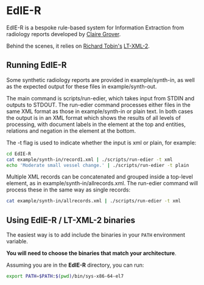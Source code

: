 # EdIE-R

EdIE-R is a bespoke rule-based system for Information Extraction from radiology reports developed by [Claire Grover](https://homepages.inf.ed.ac.uk/grover/).

Behind the scenes, it relies on [Richard Tobin's](http://www.ltg.ed.ac.uk/~richard/) [LT-XML-2](http://www.cogsci.ed.ac.uk/~richard/ltxml2/).

## Running EdIE-R

Some synthetic radiology reports are provided in example/synth-in, as well as the expected output for these files in example/synth-out.

The main command is scripts/run-edier, which takes input from STDIN and outputs to STDOUT. The run-edier command processes either files in the same XML format as those in example/synth-in or plain text. In both cases the output is in an XML format which shows the results of all levels of processing, with document labels in the <labels> element at the top and entities, relations and negation in the <standoff> element at the bottom.

The -t flag is used to indicate whether the input is xml or plain, for example:

```bash
cd EdIE-R
cat example/synth-in/record1.xml | ./scripts/run-edier -t xml 
echo 'Moderate small vessel change.' | ./scripts/run-edier -t plain
```

Multiple XML records can be concatenated and grouped inside a top-level <records> element, as in example/synth-in/allrecords.xml. The run-edier command will process these in the same way as single records:

```bash
cat example/synth-in/allrecords.xml | ./scripts/run-edier -t xml
```

## Using EdIE-R / LT-XML-2 binaries
The easiest way is to add include the binaries in your `PATH` environment variable.

**You will need to choose the binaries that match your architecture**.

Assuming you are in the **EdIE-R** directory, you can run:
```bash
export PATH=$PATH:$(pwd)/bin/sys-x86-64-el7
```
